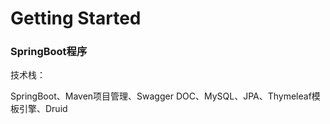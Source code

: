 # Getting Started

### SpringBoot程序

技术栈：

SpringBoot、Maven项目管理、Swagger DOC、MySQL、JPA、Thymeleaf模板引擎、Druid

